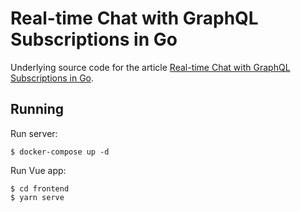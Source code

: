 # Real-time Chat with GraphQL Subscriptions in Go

Underlying source code for the article [Real-time Chat with GraphQL Subscriptions in Go](https://outcrawl.com/go-graphql-realtime-chat).

## Running

Run server:

```
$ docker-compose up -d
```

Run Vue app:

```
$ cd frontend
$ yarn serve
```
